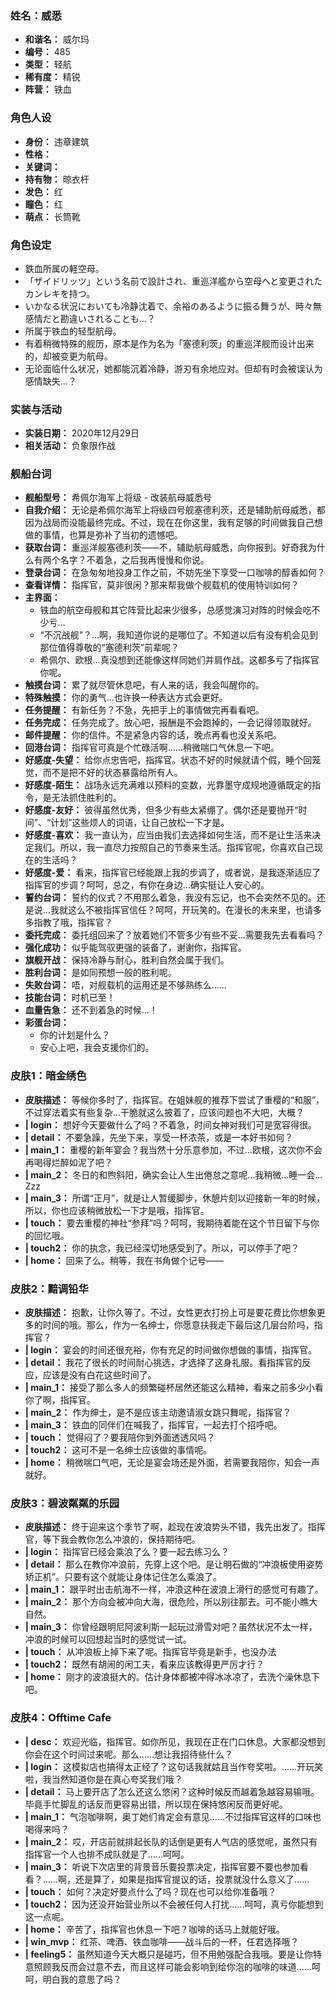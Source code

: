 ### 姓名：威悉
* **和谐名：** 威尔玛
* **编号：** 485
* **类型：** 轻航
* **稀有度：** 精锐
* **阵营：** 铁血


### 角色人设
* **身份：** 违章建筑
* **性格：** 
* **关键词：** 
* **持有物：** 晾衣杆
* **发色：** 红
* **瞳色：** 红
* **萌点：** 长筒靴


### 角色设定
* 鉄血所属の軽空母。
* 「ザイドリッツ」という名前で設計され、重巡洋艦から空母へと変更されたカンレキを持つ。
* いかなる状況においても冷静沈着で、余裕のあるように振る舞うが、時々無感情だと勘違いされることも…？
* 所属于铁血的轻型航母。
* 有着稍微特殊的舰历，原本是作为名为「塞德利茨」的重巡洋舰而设计出来的，却被变更为航母。
* 无论面临什么状况，她都能沉着冷静，游刃有余地应对。但却有时会被误认为感情缺失…？


### 实装与活动
* **实装日期：** 2020年12月29日
* **相关活动：** 负象限作战


### 舰船台词
* **舰船型号：** 希佩尔海军上将级 - 改装航母威悉号
* **自我介绍：** 无论是希佩尔海军上将级四号舰塞德利茨，还是辅助航母威悉，都因为战局而没能最终完成。不过，现在在你这里，我有足够的时间做我自己想做的事情，也算是弥补了当初的遗憾吧。
* **获取台词：** 重巡洋舰塞德利茨——不，辅助航母威悉，向你报到。好奇我为什么有两个名字？不着急，之后我再慢慢和你说。
* **登录台词：** 在急匆匆地投身工作之前，不妨先坐下享受一口咖啡的醇香如何？
* **查看详情：** 指挥官，莫非很闲？那来帮我做个舰载机的使用特训如何？
* **主界面：**
  * 铁血的航空母舰和其它阵营比起来少很多，总感觉演习对阵的时候会吃不少亏…
  * “不沉战舰”？…啊，我知道你说的是哪位了。不知道以后有没有机会见到那位值得尊敬的“塞德利茨”前辈呢？
  * 希佩尔、欧根…真没想到还能像这样同她们并肩作战。这都多亏了指挥官你呢。
* **触摸台词：** 累了就尽管休息吧，有人来的话，我会叫醒你的。
* **特殊触摸：** 你的勇气…也许换一种表达方式会更好。
* **任务提醒：** 有新任务？不急，先把手上的事情做完再看看吧。
* **任务完成：** 任务完成了。放心吧，报酬是不会跑掉的，一会记得领取就好。
* **邮件提醒：** 你的信件。不是紧急内容的话，晚点再看也没关系吧。
* **回港台词：** 指挥官可真是个忙碌活啊……稍微喘口气休息一下吧。
* **好感度-失望：** 给你点忠告吧，指挥官。状态不好的时候就请个假，睡个回笼觉，而不是把不好的状态暴露给所有人。
* **好感度-陌生：** 战场永远充满难以预料的变数，光靠墨守成规地遵循既定的指令，是无法抓住胜利的。
* **好感度-友好：** 彼得虽然优秀，但多少有些太紧绷了。偶尔还是要抛开“时间”、“计划”这些烦人的词语，让自己放松一下才是。
* **好感度-喜欢：** 我一直认为，应当由我们去选择如何生活，而不是让生活来决定我们。所以，我一直尽力按照自己的节奏来生活。指挥官呢，你喜欢自己现在的生活吗？
* **好感度-爱：** 看来，指挥官已经能跟上我的步调了，或者说，是我逐渐适应了指挥官的步调？呵呵，总之，有你在身边…确实挺让人安心的。
* **誓约台词：** 誓约的仪式？不用那么着急，我没有忘记，也不会突然不见的。还是说…我就这么不被指挥官信任？呵呵，开玩笑的。在漫长的未来里，也请多多指教了哦，指挥官？
* **委托完成：** 委托组回来了？放着她们不管多少有些不妥…需要我先去看看吗？
* **强化成功：** 似乎能驾驭更强的装备了，谢谢你，指挥官。
* **旗舰开战：** 保持冷静与耐心，胜利自然会属于我们。
* **胜利台词：** 是如同预想一般的胜利呢。
* **失败台词：** 唔，对舰载机的运用还是不够熟练么……
* **技能台词：** 时机已至！
* **血量告急：** 还不到着急的时候…！
* **彩蛋台词：**
  * 你的计划是什么？
  * 安心上吧，我会支援你们的。


### 皮肤1：暗金绣色
* **皮肤描述：** 等候你多时了，指挥官。在姐妹舰的推荐下尝试了重樱的“和服”，不过穿法着实有些复杂…干脆就这么披着了，应该问题也不大吧，大概？
* **| login：** 想好今天要做什么了吗？不着急，时间女神对我们可是宽容得很。
* **| detail：** 不要急躁，先坐下来，享受一杯浓茶，或是一本好书如何？
* **| main_1：** 重樱的新年宴会？我当然十分乐意参加，不过…欧根，这次你不会再喝得烂醉如泥了吧？
* **| main_2：** 冬日的和煦斜阳，确实会让人生出倦怠之意呢…我稍微…睡一会…Zzz
* **| main_3：** 所谓“正月”，就是让人暂缓脚步，休憩片刻以迎接新一年的时候，所以，你也应该稍微放松一下才是哦，指挥官。
* **| touch：** 要去重樱的神社“参拜”吗？呵呵，我期待着能在这个节日留下与你的回忆哦。
* **| touch2：** 你的执念，我已经深切地感受到了。所以，可以停手了吧？
* **| home：** 回来了么。稍等，我在书角做个记号——


### 皮肤2：黯调铅华
* **皮肤描述：** 抱歉，让你久等了。不过，女性更衣打扮上可是要花费比你想象更多的时间的哦。那么，作为一名绅士，你愿意扶我走下最后这几层台阶吗，指挥官？
* **| login：** 宴会的时间还很充裕，你有充足的时间做你想做的事情，指挥官。
* **| detail：** 我花了很长的时间耐心挑选，才选择了这身礼服。看指挥官的反应，应该是没有白花这些时间了。
* **| main_1：** 接受了那么多人的频繁碰杯居然还能这么精神，看来之前多少小看你了啊，指挥官。
* **| main_2：** 作为绅士，是不是应该主动邀请淑女跳只舞呢，指挥官？
* **| main_3：** 铁血的同伴们在喊我了，指挥官，一起去打个招呼吧。
* **| touch：** 觉得闷了？要我陪你到外面透透风吗？
* **| touch2：** 这可不是一名绅士应该做的事情呢。
* **| home：** 稍微喘口气吧，无论是宴会场还是外面，若需要我陪你，知会一声就好。


### 皮肤3：碧波粼粼的乐园
* **皮肤描述：** 终于迎来这个季节了啊，趁现在波浪势头不错，我先出发了。指挥官，等下我会教你怎么冲浪的，保持期待吧。
* **| login：** 指挥官已经会乘浪了么？要一起去练习么？
* **| detail：** 那么在教你冲浪前，先穿上这个吧。是让明石做的“冲浪板使用姿势矫正机”。只要有这个就能让身体记住怎么乘浪了。
* **| main_1：** 跟平时出击航海不一样，冲浪这种在波浪上滑行的感觉可有趣了。
* **| main_2：** 那个方向会被冲向大海，很危险，所以别往那去。可不能小瞧大自然。
* **| main_3：** 你曾经跟明尼阿波利斯一起玩过滑雪对吧？虽然状况不太一样，冲浪的时候可以回想起当时的感觉试一试。
* **| touch：** 从冲浪板上掉下来了呢。指挥官毕竟是新手，也没办法
* **| touch2：** 既然有胡闹的闲工夫，看来应该教得更严厉才行？
* **| home：** 刚才的波浪挺大的。估计身体都被冲得冰冰凉了，去洗个澡休息下吧。


### 皮肤4：Offtime Cafe
* **| desc：** 欢迎光临，指挥官。如你所见，我现在正在门口休息。大家都没想到你会在这个时间过来呢。那么……想让我招待些什么？
* **| login：** 这模拟店也搞得太正经了？这句话我就姑且当作夸奖啦。……开玩笑啦，我当然知道你是在真心夸奖我们哦？
* **| detail：** 马上要开店了怎么还这么悠闲？这种时候反而越着急越容易输哦。毕竟手忙脚乱的话反而更容易出错，所以现在保持悠闲反而更好呢。
* **| main_1：** 气泡咖啡啊，奥丁她们肯定会有意见……不过指挥官这样的口味也喝得来吗？
* **| main_2：** 哎，开店前就排起长队的话倒是更有人气店的感觉呢，虽然只有指挥官一个人也排不成队就是了……呵呵。
* **| main_3：** 听说下次店里的背景音乐要投票决定，指挥官要不要也参加看看？……啊，还是算了，如果是指挥官提议的话，投票就没什么意义了……
* **| touch：** 如何？决定好要点什么了吗？现在也可以给你准备哦？
* **| touch2：** 因为还没开始营业所以不会被任何人打扰……呵呵，真亏你能想到这一点呢。
* **| home：** 辛苦了，指挥官也休息一下吧？咖啡的话马上就能好哦。
* **| win_mvp：** 红茶、啤酒、铁血咖啡——战斗后的一杯，任君选择哦？
* **| feeling5：** 虽然知道今天大概只是碰巧，但不用勉强配合我哦。要是让你特意照顾我反而会过意不去，而且这样可能会影响到给你泡的咖啡的味道……呵呵，明白我的意思了吗？
